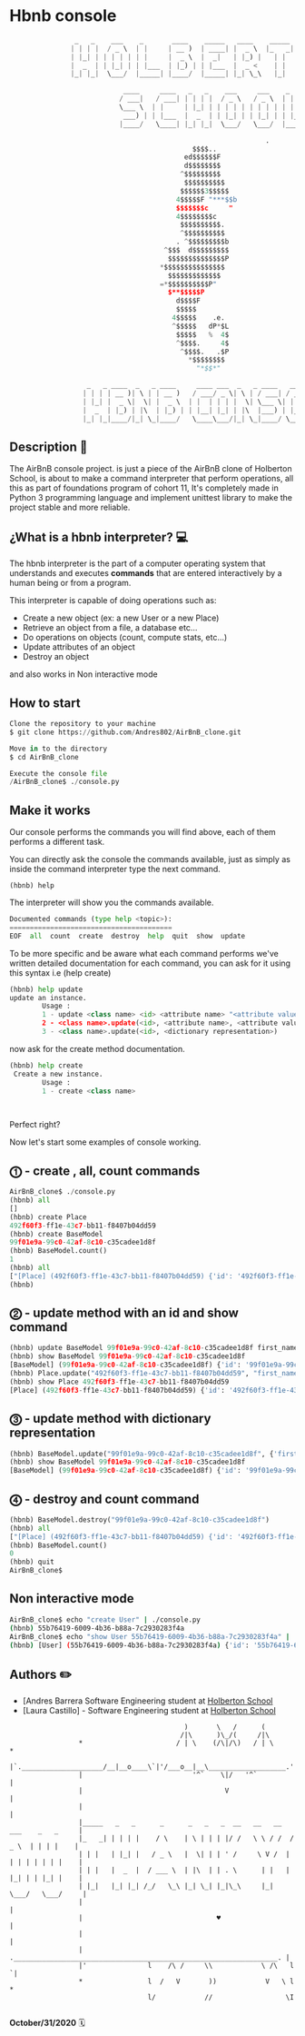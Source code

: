 # Hbnb console

```python
                _   _    ___    _       ____    _____   ____    _____    ___    _   _   
               | | | |  / _ \  | |     | __ )  | ____| |  _ \  |_   _|  / _ \  | \ | |  
               | |_| | | | | | | |     |  _ \  |  _|   | |_) |   | |   | | | | |  \| |  
               |  _  | | |_| | | |___  | |_) | | |___  |  _ <    | |   | |_| | | |\  |  
               |_| |_|  \___/  |_____| |____/  |_____| |_| \_\   |_|    \___/  |_| \_| 

                            ____     ____   _   _    ___     ___    _        
                           / ___|   / ___| | | | |  / _ \   / _ \  | |       
                           \___ \  | |     | |_| | | | | | | | | | | |       
                            ___) | | |___  |  _  | | |_| | | |_| | | |___    
                           |____/   \____| |_| |_|  \___/   \___/  |_____|   

                                                               .
                                             $$$$..
                                           ed$$$$$$F                      
                                           d$$$$$$$$
                                          ^$$$$$$$$$
                                           $$$$$$$$$$
                                          $$$$$$3$$$$$
                                         4$$$$$F "***$$b
                                         $$$$$$$c     "
                                         4$$$$$$$$c
                                          $$$$$$$$$$.
                                          ^$$$$$$$$$$
                                         . ^$$$$$$$$$b
                                      ^$$$  d$$$$$$$$$
                                       $$$$$$$$$$$$$$P
                                     *$$$$$$$$$$$$$$$
                                       $$$$$$$$$$$$$
                                     =*$$$$$$$$$$P"
                                       $**$$$$$P
                                         d$$$$F
                                         $$$$$
                                        4$$$$$    .e.
                                        ^$$$$$   dP*$L
                                         $$$$$   %  4$
                                         ^$$$$.     4$
                                          ^$$$$.   .$P
                                            *$$$$$$$$
                                              "*$$*"    

                   _   _ ____  _   _ ____     ____ ___  _   _ ____   ___  _     _____ 
                  | | | | __ )| \ | | __ )   / ___/ _ \| \ | / ___| / _ \| |   | ____|
                  | |_| |  _ \|  \| |  _ \  | |  | | | |  \| \___ \| | | | |   |  _|  
                  |  _  | |_) | |\  | |_) | | |__| |_| | |\  |___) | |_| | |___| |___ 
                  |_| |_|____/|_| \_|____/   \____\___/|_| \_|____/ \___/|_____|_____|
 ```



## Description  📄

 The AirBnB console project. is just a piece of the AirBnB clone of Holberton School, is about to make a command interpreter that perform operations, all this as part of foundations program of cohort 11, It's completely made in Python 3 programming language and implement unittest library to make the project stable and more reliable.


## ¿What is a hbnb interpreter?  💻

The hbnb interpreter is the part of a computer operating system that understands and executes **commands** that are entered interactively by a human being or from a program. 

This interpreter is capable of doing operations such as: 

* Create a new object (ex: a new User or a new Place)
* Retrieve an object from a file, a database etc…
* Do operations on objects (count, compute stats, etc…)
* Update attributes of an object
* Destroy an object
 
and also works in Non interactive mode 


## How to start 

```python
Clone the repository to your machine
$ git clone https://github.com/Andres802/AirBnB_clone.git

Move in to the directory
$ cd AirBnB_clone

Execute the console file
/AirBnB_clone$ ./console.py
```



## Make it works 

Our console performs the commands you will find above, each of them performs a different task.

You can directly ask the console the commands available,  just as simply as inside the command interpreter type the next command.

```
(hbnb) help
```

The interpreter will show you the commands available.

```python
Documented commands (type help <topic>):
========================================
EOF  all  count  create  destroy  help  quit  show  update
```



To be more specific and be aware what each command performs we've written detailed documentation for each command, you can ask for it using this syntax i.e (help create)

```python
(hbnb) help update
update an instance.
        Usage :
        1 - update <class name> <id> <attribute name> "<attribute value>
        2 - <class name>.update(<id>, <attribute name>, <attribute value>)
        3 - <class name>.update(<id>, <dictionary representation>)
```

now ask for the create method documentation.

```python
(hbnb) help create
 Create a new instance.
        Usage :
        1 - create <class name>

        
```

Perfect right? 

Now let's start some examples of console working.

## ⓵ - create , all, count commands

```python
AirBnB_clone$ ./console.py 
(hbnb) all
[]
(hbnb) create Place
492f60f3-ff1e-43c7-bb11-f8407b04dd59
(hbnb) create BaseModel
99f01e9a-99c0-42af-8c10-c35cadee1d8f
(hbnb) BaseModel.count()
1
(hbnb) all
["[Place] (492f60f3-ff1e-43c7-bb11-f8407b04dd59) {'id': '492f60f3-ff1e-43c7-bb11-f8407b04dd59', 'created_at': datetime.datetime(2020, 7, 1, 11, 36, 24, 576486), 'updated_at': datetime.datetime(2020, 7, 1, 11, 36, 24, 576530)}", "[BaseModel] (99f01e9a-99c0-42af-8c10-c35cadee1d8f) {'id': '99f01e9a-99c0-42af-8c10-c35cadee1d8f', 'created_at': datetime.datetime(2020, 7, 1, 11, 36, 30, 773211), 'updated_at': datetime.datetime(2020, 7, 1, 11, 36, 30, 773236)}"]
(hbnb)
```



## ⓶ - update method with an id and show command

```python
(hbnb) update BaseModel 99f01e9a-99c0-42af-8c10-c35cadee1d8f first_name "Betty"
(hbnb) show BaseModel 99f01e9a-99c0-42af-8c10-c35cadee1d8f
[BaseModel] (99f01e9a-99c0-42af-8c10-c35cadee1d8f) {'id': '99f01e9a-99c0-42af-8c10-c35cadee1d8f', 'created_at': datetime.datetime(2020, 7, 1, 11, 36, 30, 773211), 'updated_at': datetime.datetime(2020, 7, 1, 11, 36, 30, 773236), 'first_name': 'Betty'}
(hbnb) Place.update("492f60f3-ff1e-43c7-bb11-f8407b04dd59", "first_name", "John")
(hbnb) show Place 492f60f3-ff1e-43c7-bb11-f8407b04dd59
[Place] (492f60f3-ff1e-43c7-bb11-f8407b04dd59) {'id': '492f60f3-ff1e-43c7-bb11-f8407b04dd59', 'created_at': datetime.datetime(2020, 7, 1, 11, 36, 24, 576486), 'updated_at': datetime.datetime(2020, 7, 1, 11, 36, 24, 576530), 'first_name': 'John'}
```



## ⓷  -  update method with  dictionary representation

```python
(hbnb) BaseModel.update("99f01e9a-99c0-42af-8c10-c35cadee1d8f", {'first_name': "Petter", "age": 45})
(hbnb) show BaseModel 99f01e9a-99c0-42af-8c10-c35cadee1d8f
[BaseModel] (99f01e9a-99c0-42af-8c10-c35cadee1d8f) {'id': '99f01e9a-99c0-42af-8c10-c35cadee1d8f', 'created_at': datetime.datetime(2020, 7, 1, 11, 36, 30, 773211), 'updated_at': datetime.datetime(2020, 7, 1, 11, 36, 30, 773236), 'first_name': 'Petter', 'age': '45'}
```



## ⓸ - destroy and count command

```python
(hbnb) BaseModel.destroy("99f01e9a-99c0-42af-8c10-c35cadee1d8f")
(hbnb) all
["[Place] (492f60f3-ff1e-43c7-bb11-f8407b04dd59) {'id': '492f60f3-ff1e-43c7-bb11-f8407b04dd59', 'created_at': datetime.datetime(2020, 7, 1, 11, 36, 24, 576486), 'updated_at': datetime.datetime(2020, 7, 1, 11, 36, 24, 576530), 'first_name': 'John'}"]
(hbnb) BaseModel.count()
0
(hbnb) quit
AirBnB_clone$
```

## Non interactive mode

```bash
AirBnB_clone$ echo "create User" | ./console.py
(hbnb) 55b76419-6009-4b36-b88a-7c2930283f4a
AirBnB_clone$ echo "show User 55b76419-6009-4b36-b88a-7c2930283f4a" | ./console.py
(hbnb) [User] (55b76419-6009-4b36-b88a-7c2930283f4a) {'id': '55b76419-6009-4b36-b88a-7c2930283f4a', 'created_at': datetime.datetime(2020, 7, 1, 12, 37, 15, 575191), 'updated_at': datetime.datetime(2020, 7, 1, 12, 37, 15, 575237)}
```

## Authors ✏️

- [Andres Barrera Software Engineering student at [Holberton School](https://www.holbertonschool.com/co)
- [Laura Castillo] - Software Engineering student at [Holberton School](https://www.holbertonschool.com/co)

 ```
                                            )       \   /      (
                                           /|\      )\_/(     /|\
                  *                       / | \    (/\|/\)   / | \                      *
                  |`.____________________/__|__o____\`|'/___o__|__\___________________.'|
                  |                           '^`    \|/   '^`                          |
                  |                                   V                                 |
                  |                                                                     |
                  |_____   _   _      _      _   _   _  __   __   __   ___    _   _     |
                  |_   _| | | | |    / \    | \ | | | |/ /   \ \ / /  / _ \  | | | |    |
                  | | |   | |_| |   / _ \   |  \| | | ' /     \ V /  | | | | | | | |    |
                  | | |   |  _  |  / ___ \  | |\  | | . \      | |   | |_| | | |_| |    |
                  | |_|   |_| |_| /_/   \_\ |_| \_| |_|\_\     |_|    \___/   \___/     |
                  |                                                                     |
                  |                                 ♥️                                   |
                  |                                                                     |
                  | ._________________________________________________________________. |
                  |'               l    /\ /     \\            \ /\   l                `|
                  *                l  /   V       ))            V   \ l                 *
                                   l/            //                  \I
                               
```


**October/31/2020**  🗓